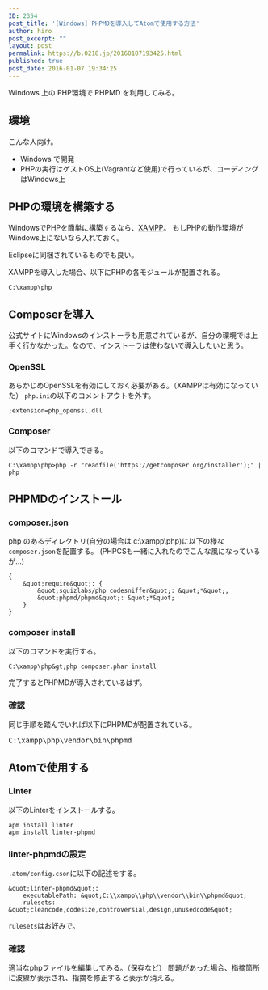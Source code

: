 ```yaml
---
ID: 2354
post_title: '[Windows] PHPMDを導入してAtomで使用する方法'
author: hiro
post_excerpt: ""
layout: post
permalink: https://b.0218.jp/20160107193425.html
published: true
post_date: 2016-01-07 19:34:25
---
```

Windows 上の PHP環境で PHPMD を利用してみる。
<!--more-->

<h2>環境</h2>
こんな人向け。
<ul>
	<li>Windows で開発</li>
	<li>PHPの実行はゲストOS上(Vagrantなど使用)で行っているが、コーディングはWindows上</li>
</ul>

<h2>PHPの環境を構築する</h2>
WindowsでPHPを簡単に構築するなら、<a href="https://www.apachefriends.org/jp/index.html" target="_blank" rel="noopener noreferrer">XAMPP</a>。
もしPHPの動作環境がWindows上にないなら入れておく。

Eclipseに同梱されているものでも良い。

XAMPPを導入した場合、以下にPHPの各モジュールが配置される。
```
C:\xampp\php
```

<h2>Composerを導入</h2>
公式サイトにWindowsのインストーラも用意されているが、自分の環境では上手く行かなかった。なので、インストーラは使わないで導入したいと思う。

<h3>OpenSSL</h3>
あらかじめOpenSSLを有効にしておく必要がある。（XAMPPは有効になっていた）
<code>php.ini</code>の以下のコメントアウトを外す。

```
;extension=php_openssl.dll
```


<h3>Composer</h3>
以下のコマンドで導入できる。

<pre class="cmd"><code>C:\xampp\php&gt;php -r "readfile('https://getcomposer.org/installer');" | php</code></pre>

<h2>PHPMDのインストール</h2>
<h3>composer.json</h3>
php のあるディレクトリ(自分の場合は c:\xampp\php)に以下の様な<code>composer.json</code>を配置する。
(PHPCSも一緒に入れたのでこんな風になっているが…)

```
{
    &quot;require&quot;: {
        &quot;squizlabs/php_codesniffer&quot;: &quot;*&quot;,
        &quot;phpmd/phpmd&quot;: &quot;*&quot;
    }
}
```


<h3>composer install</h3>
以下のコマンドを実行する。

```
C:\xampp\php&gt;php composer.phar install
```

完了するとPHPMDが導入されているはず。

<h3>確認</h3>
同じ手順を踏んでいれば以下にPHPMDが配置されている。
<pre class="cmd">C:\xampp\php\vendor\bin\phpmd</pre>

<h2>Atomで使用する</h2>
<h3>Linter</h3>
以下のLinterをインストールする。

```
apm install linter
apm install linter-phpmd
```

<h3>linter-phpmdの設定</h3>
<code>.atom/config.cson</code>に以下の記述をする。

```
&quot;linter-phpmd&quot;:
    executablePath: &quot;C:\\xampp\\php\\vendor\\bin\\phpmd&quot;
    rulesets: &quot;cleancode,codesize,controversial,design,unusedcode&quot;
```

<code>rulesets</code>はお好みで。

<h3>確認</h3>
適当なphpファイルを編集してみる。（保存など）
問題があった場合、指摘箇所に波線が表示され、指摘を修正すると表示が消える。